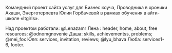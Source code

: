 Командный проект сайта услуг для Бизнес коуча, Проводника в хроники Акаши, 
Энерготерпевта Юлии Горбачевой в рамках обучения в айти-школе «Itgirls».

Над проектом работали:
@Lenazamr Лена : header, home, about, free resources; 
@odnomgnovenie Даша: skills, achievementss, problems; 
@mei_fox Юля: services, invitation, reviews;
@lyu_bhava Люба: services1-6, footer.

